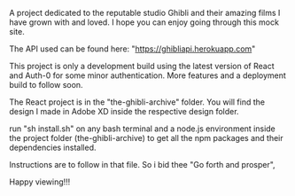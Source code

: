 A project dedicated to the reputable studio Ghibli and their amazing films I have grown with and loved.
I hope you can enjoy going through this mock site.

The API used can be found here: "https://ghibliapi.herokuapp.com"

This project is only a development build using the latest version of React and Auth-0 for some minor authentication.
More features and a deployment build to follow soon.

The React project is in the "the-ghibli-archive" folder.
You will find the design I made in Adobe XD inside the respective design folder.

run "sh install.sh" on any bash terminal and a node.js environment inside the project folder (the-ghibli-archive) to get all the npm packages and their dependencies installed.

Instructions are to follow in that file.
So i bid thee "Go forth and prosper",

Happy viewing!!!
